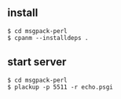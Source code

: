 
install
---------------

    $ cd msgpack-perl 
    $ cpanm --installdeps .


start server
---------------

    $ cd msgpack-perl 
    $ plackup -p 5511 -r echo.psgi
